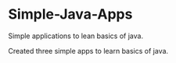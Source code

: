 # Simple-Java-Apps
Simple applications to lean basics of java.


Created three simple apps to learn basics of java.
